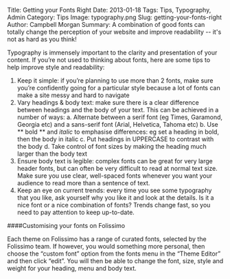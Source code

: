 Title: Getting your Fonts Right
Date: 2013-01-18
Tags: Tips, Typography, Admin
Category: Tips
Image: typography.png
Slug: getting-your-fonts-right
Author: Campbell Morgan
Summary: A combination of good fonts can totally change the perception of your website and improve readability -- it's not as hard as you think!

Typography is immensely important to the clarity and presentation of your content. If you’re not used to thinking about fonts, here are some tips to help improve style and readability:

1.  Keep it simple: if you’re planning to use more than 2 fonts, make sure you’re confidently going for a particular style because a lot of fonts can make a site messy and hard to navigate
2.  Vary headings & body text: make sure there is a clear difference between headings and the body of your text. This can be achieved in a number of ways:
    a.  Alternate between a serif font (eg Times, Garamond, Georgia etc) and a sans-serif font (Arial, Helvetica, Tahoma etc)
    b.  Use ** bold ** and _italic_ to emphasise differences: eg set a heading in bold, then the body in italic
    c.  Put headings in UPPERCASE to contrast with the body
    d.  Take control of font sizes by making the heading much larger than the body text
3.  Ensure body text is legible: complex fonts can be great for very large header fonts, but can often be very difficult to read at normal text size. Make sure you use clear, well-spaced fonts whenever you want your audience to read more than a sentence of text.
4.  Keep an eye on current trends: every time you see some typography that you like, ask yourself why you like it and look at the details. Is it a nice font or a nice combination of fonts? Trends change fast, so you need to pay attention to keep up-to-date.

####Customising your fonts on Folissimo

Each theme on Folissimo has a range of curated fonts, selected by the Folissimo team. If however, you would something more personal, then choose the “custom font” option from the fonts menu in the “Theme Editor” and then click “edit”. You will then be able to change the font, size, style and weight for your heading, menu and body text.

